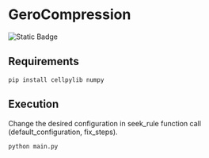 # GeroCompression
![Static Badge](https://img.shields.io/badge/python-blue)
## Requirements

```
pip install cellpylib numpy

```

## Execution 

Change the desired configuration in seek_rule function call (default_configuration, fix_steps).

```
python main.py

```

